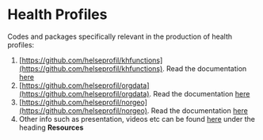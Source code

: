 # Health Profiles

Codes and packages specifically relevant in the production of health profiles:

1. [https://github.com/helseprofil/khfunctions](https://github.com/helseprofil/khfunctions). Read the documentation [here](https://helseprofil.github.io/khfunctions)
2. [https://github.com/helseprofil/orgdata](https://github.com/helseprofil/orgdata). Read the documentation [here](https://helseprofil.github.io/orgdata/)
3. [https://github.com/helseprofil/norgeo](https://github.com/helseprofil/norgeo). Read the documentation [here](https://helseprofil.github.io/norgeo/)
4. Other info such as presentation, videos etc can be found [here](https://helseprofil.github.io/orgdata/#resources) under the heading **Resources**
